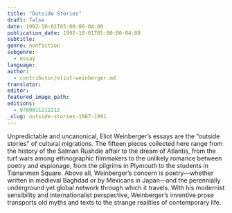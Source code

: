 ```yaml
---
title: "Outside Stories"
draft: false
date: 1992-10-01T05:00:00-04:00
publication_date: 1992-10-01T05:00:00-04:00
subtitle:
genre: nonfiction
subgenre:
  - essay
language:
author:
  - contributor/eliot-weinberger.md
translator:
editor:
featured_image_path:
editions:
  - 9780811212212
_slug: outside-stories-1987-1991
---
```


Unpredictable and uncanonical, Eliot Weinberger’s essays are the “outside stories" of cultural migrations. The fifteen pieces collected here range from the history of the Salman Rushdie affair to the dream of Atlantis, from the turf wars among ethnographic filmmakers to the unlikely romance between poetry and espionage, from the pilgrims in Plymouth to the students in Tiananmen Square. Above all, Weinberger’s concern is poetry––whether written in medieval Baghdad or by Mexicans in Japan––and the perennially underground yet global network through which it travels. With his modernist sensibility and internationalist perspective, Weinberger’s inventive prose transports old myths and texts to the strange realities of contemporary life.

